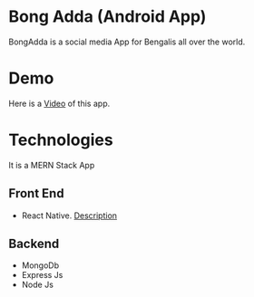 # Bong Adda (Android App)
BongAdda is a social media App for Bengalis all over the world.

# Demo
Here is a
<a href="https://drive.google.com/file/d/15VE6vWz3o-m9lJKTpe3MpHZj_Kmyqs2K/view?usp=sharing"> Video</a> of this app.

# Technologies
It is a MERN Stack App
## Front End
* React Native. <a href="https://reactnative.dev/"> Description</a>
## Backend
* MongoDb
* Express Js
* Node Js





